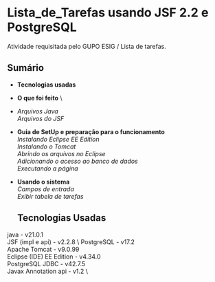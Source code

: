 # Lista_de_Tarefas usando JSF 2.2 e PostgreSQL
Atividade requisitada pelo GUPO ESIG / Lista de tarefas.

## Sumário
- **Tecnologias usadas**
- **O que foi feito** \
 - _Arquivos Java_ \
    _Arquivos do JSF_ 
- **Guia de SetUp e preparação para o funcionamento** \
      _Instalando Eclipse EE Edition_ \
    _Instalando o Tomcat_ \
    _Abrindo os arquivos no Eclipse_ \
    _Adicionando o acesso ao banco de dados_ \
    _Executando a página_ 
- **Usando o sistema** \
    _Campos de entrada_ \
    _Exibir tabela de tarefas_

  ## Tecnologias Usadas
java - v21.0.1 \
JSF (impl e api) - v2.2.8 \ 
PostgreSQL - v17.2 \
Apache Tomcat - v9.0.99 \
Eclipse (IDE) EE Edition - v4.34.0 \
PostgreSQL JDBC - v42.7.5 \
Javax Annotation api - v1.2 \


